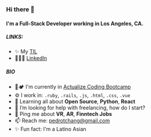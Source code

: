 ### Hi there 👋

#### I'm a Full-Stack Developer working in Los Angeles, CA.

<!-- ##### NOW

- ✨ Crafted last [Laracon Online](https://laracon.net) website;
- 🇵🇹 Planing the "Tuga-Co-Op";
- 🍑 What about this? -->

##### LINKS:

- ✨ My [TIL](#pedrotchang/til)
- 🙆🏻‍♂️ [LinkedIn](https://linkedin.com/in/pedrotchang)
<!-- - ☕️ [Coffee?] -->


##### BIO

- 🥾🏕 I'm currently in [Actualize Coding Bootcamp](http://anyonecanlearntocode.com/)
- ⚙️ I work in: `.ruby`, `.rails`, `.js`, `.html`, `.css`, `.vue`
- 🌱 Learning all about **Open Source**, **Python**, **React**
- 🤔 I’m looking for help with freelancing, how do I start?
- 💬 Ping me about **VR**, **AR**, **Finntech Jobs**
- 📫 Reach me: [pedrotchang@gmail.com](mailto:pedrotychang@gmail.com)
- ✨ Fun fact: I'm a Latino Asian
<!-- - 🌍 I'm mostly active within the ** Community** -->
<!-- - 💅 Designed: @pestphp, [NorthMeetsSouth.audio](https://www.northmeetssouth.audio), [ThenPing.me](https://thenping.me), [HappydDev.fm](https://www.happydev.fm), etc… -->




<!--
**pedrotchang/pedrotchang** is a ✨ _special_ ✨ repository because its `README.md` (this file) appears on your GitHub profile.

Here are some ideas to get you started:

- 🔭 I’m currently working on ...
- 🌱 I’m currently learning ...
- 👯 I’m looking to collaborate on ...
- 🤔 I’m looking for help with ...
- 💬 Ask me about ...
- 📫 How to reach me: ...
- 😄 Pronouns: ...
- ⚡ Fun fact: ...
-->

